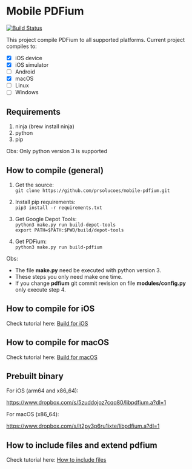 # Mobile PDFium

[![Build Status](https://travis-ci.com/prsolucoes/mobile-pdfium.svg?branch=master)](https://travis-ci.com/prsolucoes/mobile-pdfium)

This project compile PDFium to all supported platforms. Current project compiles to:  

- [x] iOS device
- [x] iOS simulator
- [ ] Android
- [x] macOS
- [ ] Linux
- [ ] Windows

## Requirements

1. ninja (brew install ninja)  
2. python
3. pip

Obs: Only python version 3 is supported

## How to compile (general)

1. Get the source:  
```git clone https://github.com/prsolucoes/mobile-pdfium.git```  

2. Install pip requirements:  
```pip3 install -r requirements.txt``` 

3. Get Google Depot Tools:  
```python3 make.py run build-depot-tools```  
```export PATH=$PATH:$PWD/build/depot-tools```  

4. Get PDFium:  
```python3 make.py run build-pdfium```  

Obs:
- The file **make.py** need be executed with python version 3.  
- These steps you only need make one time.  
- If you change **pdfium** git commit revision on file **modules/config.py** only execute step 4.

## How to compile for iOS

Check tutorial here: [Build for iOS](docs/BUILD_IOS.md)

## How to compile for macOS

Check tutorial here: [Build for macOS](docs/BUILD_MACOS.md)

## Prebuilt binary

For iOS (arm64 and x86_64):

https://www.dropbox.com/s/5zuddojoz7cqq80/libpdfium.a?dl=1

For macOS (x86_64):

https://www.dropbox.com/s/lt2py3p6ru1ixte/libpdfium.a?dl=1

## How to include files and extend pdfium

Check tutorial here: [How to include files](docs/HOW_TO_INCLUDE_FILES.md)
